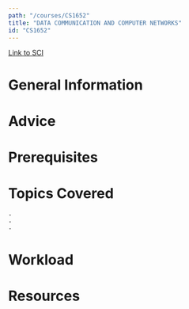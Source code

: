 ```yaml
---
path: "/courses/CS1652"
title: "DATA COMMUNICATION AND COMPUTER NETWORKS"
id: "CS1652"
---
```


[Link to SCI]("http://courses.sci.pitt.edu/courses/courses/view/CS-1652")

# General Information

# Advice

# Prerequisites

<!-- PREREQ_REPLACEMENT (Do not remove) -->

<!-- END PREREQ_REPLACEMENT (Do not remove) -->

# Topics Covered

    -
    -
    -

# Workload

<!-- TESTIMONIALS
# Testimonials
This gets replaced with Gatsby, its
data comes from Google Sheets for easier
editing!
-->

# Resources
